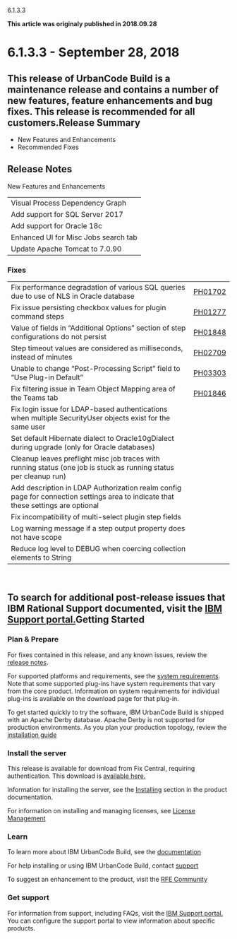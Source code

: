 





6.1.3.3

**This article was originaly published in 2018.09.28**


6.1.3.3 - September 28, 2018
============================




This release of UrbanCode Build is a maintenance release and contains a number of new features, feature enhancements and bug fixes. This release is recommended for all customers.Release Summary
---------------

  
* New Features and Enhancements
* Recommended Fixes

Release Notes
-------------

  
New Features and Enhancements



|  |
| --- |
| Visual Process Dependency Graph |
| Add support for SQL Server 2017 |
| Add support for Oracle 18c |
| Enhanced UI for Misc Jobs search tab |
| Update Apache Tomcat to 7.0.90 |





### Fixes




|  |  |
| --- | --- |
| Fix performance degradation of various SQL queries due to use of NLS in Oracle database | [PH01702](http://www.ibm.com/support/docview.wss?uid=swg1PH01702) |
| Fix issue persisting checkbox values for plugin command steps | [PH01277](http://www.ibm.com/support/docview.wss?uid=swg1PH01277) |
| Value of fields in “Additional Options” section of step configurations do not persist | [PH01848](http://www.ibm.com/support/docview.wss?uid=swg1PH01848) |
| Step timeout values are considered as milliseconds, instead of minutes | [PH02709](http://www.ibm.com/support/docview.wss?uid=swg1PH02709) |
| Unable to change “Post-Processing Script” field to “Use Plug-in Default” | [PH03303](http://www.ibm.com/support/docview.wss?uid=swg1PH03303) |
| Fix filtering issue in Team Object Mapping area of the Teams tab | [PH01846](http://www.ibm.com/support/docview.wss?uid=swg1PH01846) |
| Fix login issue for LDAP-based authentications when multiple SecurityUser objects exist for the same user |  |
| Set default Hibernate dialect to Oracle10gDialect during upgrade (only for Oracle databases) |  |
| Cleanup leaves preflight misc job traces with running status (one job is stuck as running status per cleanup run) |  |
| Add description in LDAP Authorization realm config page for connection settings area to indicate that these settings are optional |  |
| Fix incompatibility of multi-select plugin step fields |  |
| Log warning message if a step output property does not have scope |  |
| Reduce log level to DEBUG when coercing collection elements to String |  |



 

To search for additional post-release issues that IBM Rational Support documented, visit the [IBM Support portal.](https://www.ibm.com/support/home)Getting Started
---------------

  

### Plan & Prepare


For fixes contained in this release, and any known issues, review the [release notes](../release-notes).

For supported platforms and requirements, see the [system requirements](http://www-01.ibm.com/support/docview.wss?uid=swg27044198). Note that some supported plug-ins have system requirements that vary from the core product. Information on system requirements for individual plug-ins is available on the download page for that plug-in.

To get started quickly to try the software, IBM UrbanCode Build is shipped with an Apache Derby database. Apache Derby is not supported for production environments. As you plan your production topology, review the [installation guide](http://www-01.ibm.com/support/knowledgecenter/SS8NMD_6.1.2/com.ibm.ucbuild.doc/topics/install_ch.html)



### Install the server


This release is available for download from Fix Central, requiring authentication. This download is [available here.](http://www-933.ibm.com/support/fixcentral/swg/selectFixes?parent=ibm~Rational&product=ibm/Rational/UrbanCode+Build&release=6.1.2.0&platform=All&function=all)

Information for installing the server, see the [Installing](http://www-01.ibm.com/support/knowledgecenter/SS8NMD_6.1.2/com.ibm.ucbuild.doc/topics/install_ch.html) section in the product documentation.

For information on installing and managing licenses, see [License Management](http://www-01.ibm.com/support/knowledgecenter/SS8NMD_6.1.2/com.ibm.ucbuild.doc/topics/licenseManage.html)

### Learn


To learn more about IBM UrbanCode Build, see the  [documentation](http://www-01.ibm.com/support/knowledgecenter/SS8NMD_6.1.2)

For help installing or using IBM UrbanCode Build, contact  [support](http://www-947.ibm.com/support/entry/portal/support?brandind=Rational)

To suggest an enhancement to the product, visit the [RFE Community](http://www.ibm.com/developerworks/rfe/execute?use_case=submitRfe)



### Get support


For information from support, including FAQs, visit the [IBM Support portal.](http://www-947.ibm.com/support/entry/portal/support?brandind=Rational) You can configure the support portal to view information about specific products.






